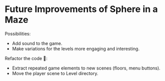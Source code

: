 # Future Improvements of Sphere in a Maze

Possibilities:

- Add sound to the game.
- Make variations for the levels more engaging and interesting.

Refactor the code 🙂:

- Extract repeated game elements to new scenes (floors, menu buttons).
- Move the player scene to Level directory.

